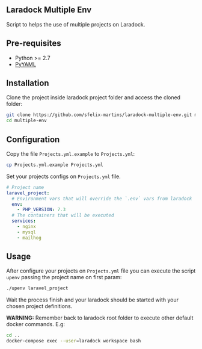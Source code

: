 ## Laradock Multiple Env

Script to helps the use of multiple projects on Laradock.

## Pre-requisites

- Python >= 2.7
- [PyYAML](https://pyyaml.org/wiki/PyYAMLDocumentation)

## Installation

Clone the project inside laradock project folder and access the cloned folder:

```sh
git clone https://github.com/sfelix-martins/laradock-multiple-env.git multiple-env
cd multiple-env
```

## Configuration

Copy the file `Projects.yml.example` to `Projects.yml`:

```sh
cp Projects.yml.example Projects.yml
```

Set your projects configs on `Projects.yml` file.

```yml
# Project name
laravel_project:
  # Environment vars that will override the `.env` vars from laradock
  env:
    - PHP_VERSION: 7.3
  # The containers that will be executed
  services:
    - nginx
    - mysql
    - mailhog
```

## Usage

After configure your projects on `Projects.yml` file you can execute the script
`upenv` passing the project name on first param:

```sh
./upenv laravel_project
```

Wait the process finish and your laradock should be started with your chosen
project definitions.

**WARNING:** Remember back to laradock root folder to execute other default docker commands. E.g:

```sh
cd ..
docker-compose exec --user=laradock workspace bash
```
